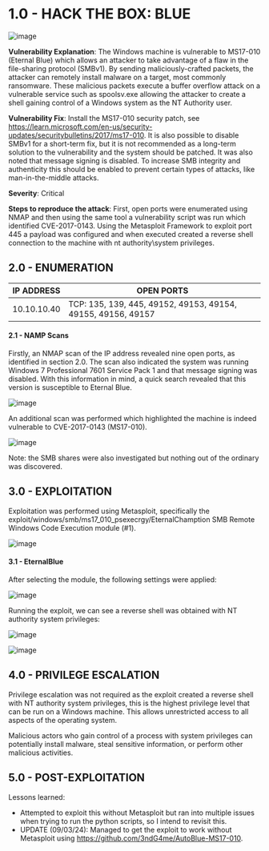# 1.0 - HACK THE BOX: BLUE

![image](https://github.com/Gladoodles/hackthebox_machines/assets/96867367/eef432d7-68ae-4f5f-849f-2de4760179ac)

**Vulnerability Explanation**: The Windows machine is vulnerable to MS17-010 (Eternal Blue) which allows an attacker to take advantage of a flaw in the file-sharing protocol (SMBv1). By sending maliciously-crafted packets, the attacker can remotely install malware on a target, most commonly ransomware. These malicious packets execute a buffer overflow attack on a vulnerable service such as spoolsv.exe allowing the attacker to create a shell gaining control of a Windows system as the NT Authority user. 

**Vulnerability Fix**: Install the MS17-010 security patch, see https://learn.microsoft.com/en-us/security-updates/securitybulletins/2017/ms17-010. It is also possible to disable SMBv1 for a short-term fix, but it is not recommended as a long-term solution to the vulnerability and the system should be patched. It was also noted that message signing is disabled. To increase SMB integrity and authenticity this should be enabled to prevent certain types of attacks, like man-in-the-middle attacks. 

**Severity**: Critical

**Steps to reproduce the attack**: First, open ports were enumerated using NMAP and then using the same tool a vulnerability script was run which identified CVE-2017-0143. Using the Metasploit Framework to exploit port 445 a payload was configured and when executed created a reverse shell connection to the machine with nt authority\system privileges.  

## 2.0 - ENUMERATION
| **IP ADDRESS** | **OPEN PORTS** |
|----------|--------------------|
| 10.10.10.40 | TCP: 135, 139, 445, 49152, 49153, 49154, 49155, 49156, 49157 |

#### **2.1 - NAMP Scans** 

Firstly, an NMAP scan of the IP address revealed nine open ports, as identified in section 2.0. The scan also indicated the system was running Windows 7 Professional 7601 Service Pack 1 and that message signing was disabled. With this information in mind, a quick search revealed that this version is susceptible to Eternal Blue. 

![image](https://github.com/Gladoodles/hackthebox_machines/assets/96867367/e15ba4ca-09d3-4148-9127-38544d373a1b)

An additional scan was performed which highlighted the machine is indeed vulnerable to CVE-2017-0143 (MS17-010). 

![image](https://github.com/Gladoodles/hackthebox_machines/assets/96867367/2a2a9a75-bc31-48a3-9772-0a294bbcbb65)

Note: the SMB shares were also investigated but nothing out of the ordinary was discovered. 

## 3.0 - EXPLOITATION

Exploitation was performed using Metasploit, specifically the exploit/windows/smb/ms17_010_psexecrgy/EternalChamption SMB Remote Windows Code Execution module (#1).

![image](https://github.com/Gladoodles/hackthebox_machines/assets/96867367/d6563b00-0058-4a22-ad14-762d8e755b58)

#### **3.1 - EternalBlue**

After selecting the module, the following settings were applied:

![image](https://github.com/Gladoodles/hackthebox_machines/assets/96867367/f138c331-6801-464e-9dc7-c8a9f8fdcab1)

Running the exploit, we can see a reverse shell was obtained with NT authority system privileges:

![image](https://github.com/Gladoodles/hackthebox_machines/assets/96867367/9f88f208-73e1-4d0a-b980-707294088374)

![image](https://github.com/Gladoodles/hackthebox_machines/assets/96867367/2499ffbc-1de2-4e50-8828-4ac950cc2cd1)

## 4.0 - PRIVILEGE ESCALATION 

Privilege escalation was not required as the exploit created a reverse shell with NT authority system privileges, this is the highest privilege level that can be run on a Windows machine. This allows unrestricted access to all aspects of the operating system. 

Malicious actors who gain control of a process with system privileges can potentially install malware, steal sensitive information, or perform other malicious activities.

## 5.0 - POST-EXPLOITATION 

Lessons learned:
- Attempted to exploit this without Metasploit but ran into multiple issues when trying to run the python scripts, so I intend to revisit this.
- UPDATE (09/03/24): Managed to get the exploit to work without Metasploit using https://github.com/3ndG4me/AutoBlue-MS17-010.
